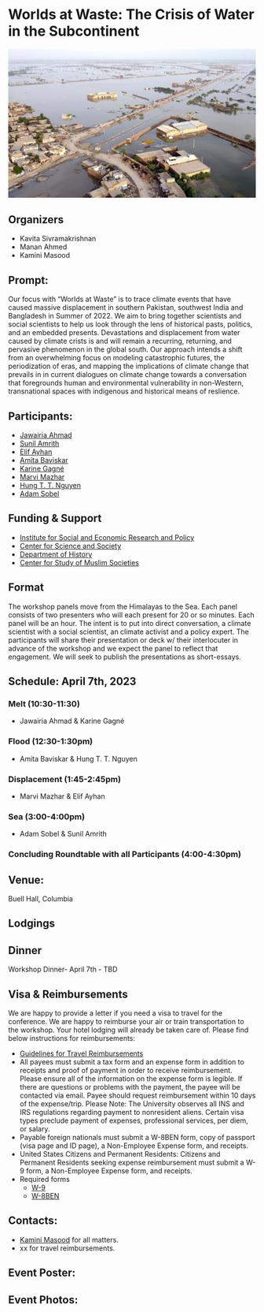 # Worlds at Waste: The Crisis of Water in the Subcontinent 

![WorldatWaste](images/wawcover.jpeg)

## Organizers
- Kavita Sivramakrishnan
- Manan Ahmed
- Kamini Masood

## Prompt: 
Our focus with “Worlds at Waste” is to trace climate events that have caused massive displacement in southern Pakistan, southwest India and Bangladesh in Summer of 2022. We aim to bring together scientists and social scientists to help us look through the lens of historical pasts, politics, and an embedded presents. Devastations and displacement from water caused by climate crists is and will remain a recurring, returning, and pervasive phenomenon in the global south. Our approach intends a shift from an overwhelming focus on modeling catastrophic futures, the periodization of eras, and mapping the implications of climate change that prevails in  in current dialogues on climate change towards a conversation that foregrounds human and environmental vulnerability in non-Western, transnational spaces with indigenous and historical means of reslience.

## Participants:

- [Jawairia Ahmad](https://www.linkedin.com/in/jawairia-ahmad)
- [Sunil Amrith](https://history.yale.edu/people/sunil-amrith) 
- [Elif Ayhan](https://blogs.worldbank.org/team/elif-ayhan) 
- [Amita Baviskar](https://www.ashoka.edu.in/profile/amita-baviskar/)
- [Karine Gagné](https://socioanthro.uoguelph.ca/people/karine-gagn%C3%A9)
- [Marvi Mazhar](https://www.marvimazhar.com/)
- [Hung T. T. Nguyen](https://people.climate.columbia.edu/users/profile/tan-thai-hung-nguyen)
- [Adam Sobel](https://www.apam.columbia.edu/faculty/adam-sobel)


## Funding & Support
- [Institute for Social and Economic Research and Policy](https://www.iserp.columbia.edu/)
- [Center for Science and Society](https://scienceandsociety.columbia.edu/)
- [Department of History](http://history.columbia.edu)
- [Center for Study of Muslim Societies](http://csms.columbia.edu)

## Format
The workshop panels move from the Himalayas to the Sea. Each panel consists of two presenters who will each present for 20 or so minutes. Each panel will be an hour. The intent is to put into direct conversation, a climate scientist with a social scientist, an climate activist and a policy expert. The participants will share their presentation or deck w/ their interlocuter in advance of the workshop and we expect the panel to reflect that engagement. We will seek to publish the presentations as short-essays. 

## Schedule: April 7th, 2023

### Melt (10:30-11:30)
- Jawairia Ahmad & Karine Gagné

### Flood (12:30-1:30pm)
- Amita Baviskar & Hung T. T. Nguyen

### Displacement (1:45-2:45pm)
- Marvi Mazhar & Elif Ayhan

### Sea (3:00-4:00pm)
- Adam Sobel & Sunil Amrith

### Concluding Roundtable with all Participants (4:00-4:30pm)

## Venue:
Buell Hall, Columbia
 
## Lodgings

## Dinner
Workshop Dinner- April 7th - TBD

## Visa & Reimbursements
We are happy to provide a letter if you need a visa to travel for the conference. We are happy to reimburse your air or train transportation to the workshop. Your hotel lodging will already be taken care of. Please find below instructions for reimbursements:
* [Guidelines for Travel Reimbursements](http://history.columbia.edu/resources/reimbursement-and-payment-for-non-cu-employees/)
 * All payees must submit a tax form and an expense form in addition to receipts and proof of payment in order to receive reimbursement. Please ensure all of the information on the expense form is legible. If there are questions or problems with the payment, the payee will be contacted via email. Payee should request reimbursement within 10 days of the expense/trip. Please Note: The University observes all INS and IRS regulations regarding payment to nonresident aliens. Certain visa types preclude payment of expenses, professional services, per diem, or salary.
 * Payable foreign nationals must submit a W-8BEN form, copy of passport (visa page and ID page), a Non-Employee Expense form, and receipts.
 * United States Citizens and Permanent Residents: Citizens and Permanent Residents seeking expense reimbursement must submit a W-9 form, a Non-Employee Expense form, and receipts.
* Required forms
  * [W-9](https://www.irs.gov/pub/irs-pdf/fw9.pdf)
  * [W-8BEN](https://www.irs.gov/pub/irs-pdf/fw8ben.pdf)

## Contacts:
* [Kamini Masood](mailto:km3599@columbia.edu) for all matters.
* xx for travel reimbursements.

## Event Poster:

## Event Photos:

